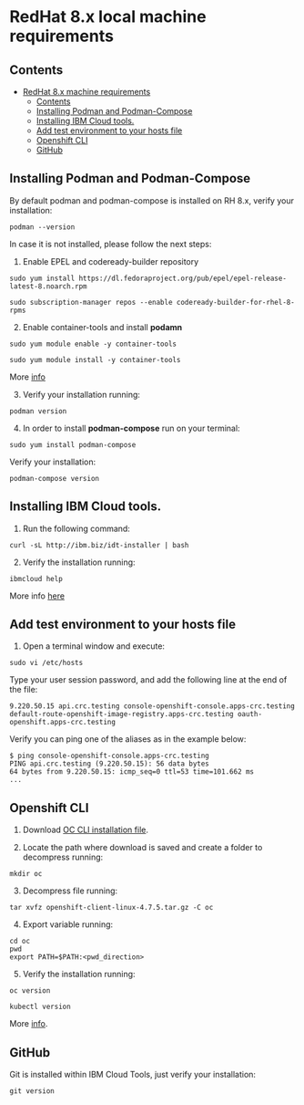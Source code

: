 
# RedHat 8.x local machine requirements

## Contents
- [RedHat 8.x machine requirements](#RedHat8.x-machine-requirements)
  - [Contents](#contents)
  - [Installing Podman and Podman-Compose](#installing-podman-and-podman-compose)
  - [Installing IBM Cloud tools.](#installing-ibm-cloud-tools)
  - [Add test environment to your hosts file](#add-test-environment-to-your-hosts-file)
  - [Openshift CLI](#openshift-cli)
  - [GitHub](#github)

## Installing Podman and Podman-Compose

By default podman and podman-compose  is installed on RH 8.x, verify your installation:

```.term1
podman --version
```
In case it is not installed, please follow the next steps:

1. Enable EPEL and codeready-builder repository
```
sudo yum install https://dl.fedoraproject.org/pub/epel/epel-release-latest-8.noarch.rpm

sudo subscription-manager repos --enable codeready-builder-for-rhel-8-rpms

```

2. Enable container-tools and install **podamn**

```.term1
sudo yum module enable -y container-tools

sudo yum module install -y container-tools
```

More [info](https://podman.io/getting-started/installation)

3. Verify your installation running:
```.term1
podman version
```

4. In order to install **podman-compose** run on your terminal:
```.term1
sudo yum install podman-compose
 ```
Verify your installation:

```.term1
podman-compose version
```

## Installing IBM Cloud tools.

1. Run the following command:
```
curl -sL http://ibm.biz/idt-installer | bash
```  

2. Verify the installation running:
```
ibmcloud help
```

More info [here](https://cloud.ibm.com/docs/cli?topic=cloud-cli-getting-started)

## Add test environment to your hosts file
1. Open a terminal window and execute:
```
sudo vi /etc/hosts
```

Type your user session password, and add the following line at the end of the file:
```
9.220.50.15 api.crc.testing console-openshift-console.apps-crc.testing default-route-openshift-image-registry.apps-crc.testing oauth-openshift.apps-crc.testing
```

Verify you can ping one of the aliases as in the example below:
```
$ ping console-openshift-console.apps-crc.testing
PING api.crc.testing (9.220.50.15): 56 data bytes
64 bytes from 9.220.50.15: icmp_seq=0 ttl=53 time=101.662 ms
...
```

## Openshift CLI

1. Download [OC CLI installation file](https://mirror.openshift.com/pub/openshift-v4/clients/ocp/4.7.5/openshift-client-linux-4.7.5.tar.gz).

2. Locate the path where download is saved and create a folder to decompress running:

```.term1
mkdir oc
```
3. Decompress file running:

```.term1
tar xvfz openshift-client-linux-4.7.5.tar.gz -C oc
```
4. Export variable running:
```.term1
cd oc
pwd
export PATH=$PATH:<pwd_direction>
```
5. Verify the installation running:
```.term1
oc version

kubectl version
```

More [info](https://docs.openshift.com/container-platform/4.6/cli_reference/openshift_cli/getting-started-cli.html#cli-installing-cli-on-linux_cli-developer-commands).


## GitHub
Git is installed within IBM Cloud Tools, just verify your installation:

```.term1
git version
```
